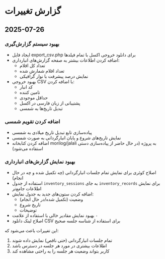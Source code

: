 # گزارش تغییرات

## 2025-07-26

### بهبود سیستم گزارش‌گیری
- ایجاد فایل export_csv.php برای دانلود خروجی اکسل با تمام فیلدها
- اضافه کردن اطلاعات بیشتر به صفحه گزارش‌های انبارداری:
  - تعداد کل اقلام
  - تعداد اقلام شمارش شده
  - نمایش درصد پیشرفت با نوار گرافیکی
- بهبود خروجی CSV با اضافه کردن:
  - کد انبار
  - تامین کننده
  - حداقل موجودی
  - پشتیبانی از زبان فارسی در اکسل
  - تبدیل تاریخ‌ها به شمسی

### اضافه کردن تقویم شمسی
- پیاده‌سازی تابع تبدیل تاریخ میلادی به شمسی
- نمایش تاریخ‌های شروع و پایان انبارگردانی به صورت شمسی
- اضافه کردن کتابخانه morilog/jalali به پروژه (در حال حاضر از پیاده‌سازی دستی استفاده می‌شود)

### بهبود نمایش گزارش‌های انبارداری

- اصلاح کوئری برای نمایش تمام جلسات انبارگردانی (چه تکمیل شده و چه در حال انجام)
- استفاده از جدول `inventory_sessions` به جای `inventory_records` برای نمایش اطلاعات جامع‌تر
- اضافه کردن ستون‌های جدید به جدول نمایش:
  - وضعیت (تکمیل شده/در حال انجام)
  - تاریخ شروع
  - توضیحات
- بهبود نمایش مقادیر خالی با استفاده از علامت `-`
- اصلاح لینک دانلود CSV برای استفاده از شناسه جلسه صحیح

این تغییرات باعث می‌شود که:
1. تمام جلسات انبارگردانی (حتی ناقص) نمایش داده شوند
2. اطلاعات بیشتری در مورد هر جلسه در دسترس باشد
3. کاربر بتواند وضعیت هر جلسه را به راحتی مشاهده کند
